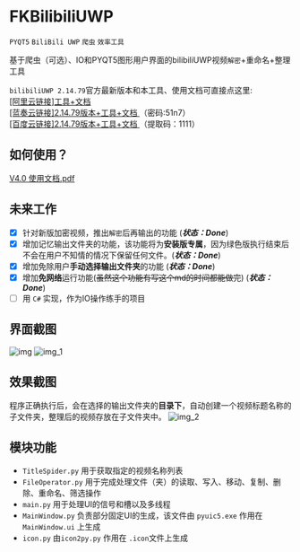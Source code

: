 FKBilibiliUWP
=======================
  `PYQT5` `BiliBili UWP` `爬虫` `效率工具`   
  
  基于爬虫（可选）、IO和PYQT5图形用户界面的bilibiliUWP视频`解密`+重命名+整理工具

`bilibiliUWP 2.14.79`官方最新版本和本工具、使用文档可直接点这里:   
[[阿里云链接]工具+文档 ](https://www.aliyundrive.com/s/XjD25zFVRLa "点击跳转")   
[[蓝奏云链接]2.14.79版本+工具+文档 ](https://wwb.lanzoul.com/b037845ud "点击跳转")（密码:51n7）  
[[百度云链接]2.14.79版本+工具+文档 ](https://pan.baidu.com/s/16oJzhc0kv9Z____DENFpRw?pwd=1111 "点击跳转")（提取码：1111）



## 如何使用？
  [V4.0 使用文档.pdf](https://github.com/love-in-cpp/FKBilibiliUWP/files/9119462/V4.0.pdf)

## 未来工作

* [x] 针对新版加密视频，推出`解密`后再输出的功能   (***状态：Done***) 
* [x] 增加记忆输出文件夹的功能，该功能将为**安装版专属**，因为绿色版执行结束后不会在用户不知情的情况下保留任何文件。(***状态：Done***) 
* [x] 增加免除用户**手动选择输出文件夹**的功能  (***状态：Done***) 
* [x] 增加**免网络**运行功能(~~虽然这个功能有写这个md的时间都能做完~~)  (***状态：Done***) 
* [ ] 用 ``C#`` 实现，作为IO操作练手的项目

## 界面截图
![img](https://user-images.githubusercontent.com/59083942/175548393-19469586-5fbb-4db7-9fd8-0682a568f52a.png)
![img_1](https://user-images.githubusercontent.com/59083942/175548400-effc0ebc-4866-40a7-a477-a5453433b164.png)


## 效果截图
  程序正确执行后，会在选择的输出文件夹的**目录下**，自动创建一个视频标题名称的子文件夹，整理后的视频存放在子文件夹中。
  ![img_2](https://user-images.githubusercontent.com/59083942/175548412-ba1abde2-55a1-4829-9ba9-b885dc7bc020.png)


## 模块功能
* `TitleSpider.py` 用于获取指定的视频名称列表
* `FileOperator.py` 用于完成处理文件（夹）的读取、写入、移动、复制、删除、重命名、筛选操作
* `main.py` 用于处理UI的信号和槽以及多线程
* `MainWindow.py` 负责部分固定UI的生成，该文件由 `pyuic5.exe` 作用在 `MainWindow.ui` 上生成
* `icon.py` 由`icon2py.py` 作用在 `.icon`文件上生成

